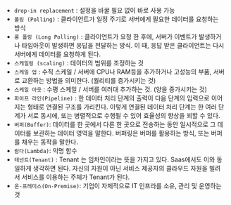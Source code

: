 - `drop-in replacement` : 설정을 바꿀 필요 없이 바로 사용 가능
- `폴링 (Polling)` : 클라이언트가 일정 주기로 서버에게 필요한 데이터를 요청하는 방식
- `롱 폴링 (Long Polling)` : 클라이언트가 요청 한 후에, 서버가 이벤트가 발생하거나 타임아웃이 발생하면 응답을 전달하는 방식. 이 때, 응답 받은 클라이언트는 다시 서버에게 데이터를 요청하게 된다.
- `스케일링 (scaling)` : 데이터의 범위를 조정하는 것
- `스케일 업` : 수직 스케일 / 서버에 CPU나 RAM등을 추가하거나 고성능의 부품, 서버로 교환하는 방법을 의미한다. (퀄리티를 증가시키는 것)
- `스케일 아웃` : 수평 스케일 / 서버를 여러대 추가하는 것. (양을 증가시키는 것)
- `파이프 라인(Pipeline)` : 한 데이터 처리 단계의 출력이 다음 단계의 입력으로 이어지는 형태로 연결된 구조를 가리킨다. 이렇게 연결된 데이터 처리 단계는 한 여러 단계가 서로 동시에, 또는 병렬적으로 수행될 수 있어 효율성의 향상을 꾀할 수 있다.
- `버퍼(Buffer)`: 데이터를 한 곳에서 다른 한 곳으로 전송하는 동안 일시적으로 그 데이터를 보관하는 데이터 영역을 말한다. 버퍼링은 버퍼를 활용하는 방식, 또는 버퍼를 채우는 동작을 말한다.
- `람다(Lambda)`: 익명 함수
- `테넌트(Tenant)` :  Tenant 는 임차인이라는 뜻을 가지고 있다. Saas에서도 이와 동일하게 생각하면 된다. 자신의 자원이 아닌 서비스 제공자의 클라우드 자원을 빌려서 서비스를 이용하는 주체가 Tenant가 된다.
- `온-프레미스(On-Premise)`: 기업이 자체적으로 IT 인프라를 소유, 관리 및 운영하는 것
